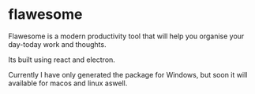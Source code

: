 # flawesome
Flawesome is a modern productivity tool that will help you organise your day-today work and thoughts.

Its built using react and electron.

Currently I have only generated the package for Windows, but soon it will available for macos and linux aswell.

